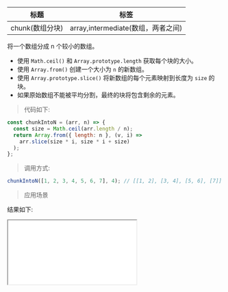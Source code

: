 | 标题            | 标签                               |
| --------------- | ---------------------------------- |
| chunk(数组分块) | array,intermediate(数组，两者之间) |

将一个数组分成 n 个较小的数组。

- 使用 `Math.ceil()` 和 `Array.prototype.length` 获取每个块的大小。
- 使用 `Array.from()` 创建一个大小为 `n` 的新数组。
- 使用 `Array.prototype.slice()` 将新数组的每个元素映射到长度为 `size` 的块。
- 如果原始数组不能被平均分割，最终的块将包含剩余的元素。

> 代码如下:

```js
const chunkIntoN = (arr, n) => {
  const size = Math.ceil(arr.length / n);
  return Array.from({ length: n }, (v, i) =>
    arr.slice(size * i, size * i + size)
  );
};
```

> 调用方式:

```js
chunkIntoN([1, 2, 3, 4, 5, 6, 7], 4); // [[1, 2], [3, 4], [5, 6], [7]]
```

> 应用场景

<div class="code-editor" data-url="codes/javascript/html/chunkIntoN.html" data-language="html"></div>

结果如下:

<iframe src="codes/javascript/html/chunkIntoN.html"></iframe>
